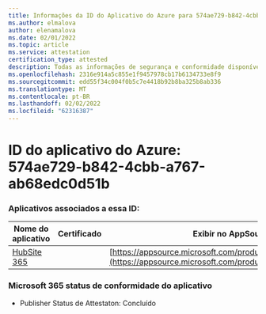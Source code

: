 ```yaml
---
title: Informações da ID do Aplicativo do Azure para 574ae729-b842-4cbb-a767-ab68edc0d51b
ms.author: elmalova
author: elenamalova
ms.date: 02/01/2022
ms.topic: article
ms.service: attestation
certification_type: attested
description: Todas as informações de segurança e conformidade disponíveis para 574ae729-b842-4cbb-a767-ab68edc0d51b.
ms.openlocfilehash: 2316e914a5c855e1f9457978cb17b6134733e8f9
ms.sourcegitcommit: edd55f34c004f0b5c7e4418b92b8ba325b8ab336
ms.translationtype: MT
ms.contentlocale: pt-BR
ms.lasthandoff: 02/02/2022
ms.locfileid: "62316387"
---
```

# <a name="azure-app-id-574ae729-b842-4cbb-a767-ab68edc0d51b"></a>ID do aplicativo do Azure: 574ae729-b842-4cbb-a767-ab68edc0d51b


### <a name="apps-associated-with-this-id"></a>Aplicativos associados a essa ID:
| **Nome do aplicativo** | **Certificado** | **Exibir no AppSource** |
|--------------|---------------|-----------------------|
| [HubSite 365](https://docs.microsoft.com/microsoft-365-app-certification/forward/WA200003704) |  | [https://appsource.microsoft.com/product/office/WA200003704](https://appsource.microsoft.com/product/office/WA200003704) |

### <a name="microsoft-365-app-compliance-status"></a>Microsoft 365 status de conformidade do aplicativo
- Publisher Status de Attestaton: Concluído
